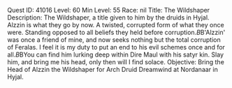Quest ID: 41016
Level: 60
Min Level: 55
Race: nil
Title: The Wildshaper
Description: The Wildshaper, a title given to him by the druids in Hyjal. Alzzin is what they go by now. A twisted, corrupted form of what they once were. Standing opposed to all beliefs they held before corruption.$B$B'Alzzin' was once a friend of mine, and now seeks nothing but the total corruption of Feralas. I feel it is my duty to put an end to his evil schemes once and for all.$B$BYou can find him lurking deep within Dire Maul with his satyr kin. Slay him, and bring me his head, only then will I find solace.
Objective: Bring the Head of Alzzin the Wildshaper for Arch Druid Dreamwind at Nordanaar in Hyjal.
